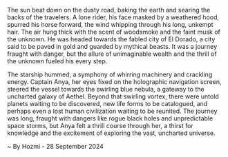 
The sun beat down on the dusty road, baking the earth and searing the backs of the travelers. A lone rider, his face masked by a weathered hood, spurred his horse forward, the wind whipping through his long, unkempt hair. The air hung thick with the scent of woodsmoke and the faint musk of the unknown. He was headed towards the fabled city of El Dorado, a city said to be paved in gold and guarded by mythical beasts. It was a journey fraught with danger, but the allure of unimaginable wealth and the thrill of the unknown fueled his every step. 

The starship hummed, a symphony of whirring machinery and crackling energy. Captain Anya, her eyes fixed on the holographic navigation screen, steered the vessel towards the swirling blue nebula, a gateway to the uncharted galaxy of Aethel. Beyond that swirling vortex, there were untold planets waiting to be discovered, new life forms to be catalogued, and perhaps even a lost human civilization waiting to be reunited. The journey was long, fraught with dangers like rogue black holes and unpredictable space storms, but Anya felt a thrill course through her, a thirst for knowledge and the excitement of exploring the vast, uncharted universe. 

~ By Hozmi - 28 September 2024
